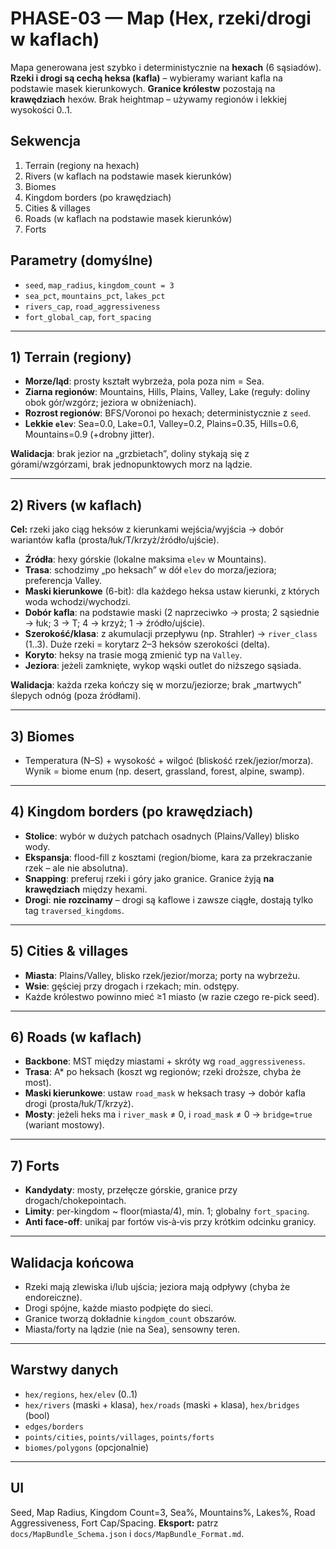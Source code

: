 # PHASE-03 — Map (Hex, rzeki/drogi w kaflach)

Mapa generowana jest szybko i deterministycznie na **hexach** (6 sąsiadów). **Rzeki i drogi są cechą heksa (kafla)** – wybieramy wariant kafla na podstawie masek kierunkowych. **Granice królestw** pozostają na **krawędziach** hexów. Brak heightmap – używamy regionów i lekkiej wysokości 0..1.

## Sekwencja
1. Terrain (regiony na hexach)
2. Rivers (w kaflach na podstawie masek kierunków)
3. Biomes
4. Kingdom borders (po krawędziach)
5. Cities & villages
6. Roads (w kaflach na podstawie masek kierunków)
7. Forts

## Parametry (domyślne)
- `seed`, `map_radius`, `kingdom_count = 3`
- `sea_pct`, `mountains_pct`, `lakes_pct`
- `rivers_cap`, `road_aggressiveness`
- `fort_global_cap`, `fort_spacing`

---

## 1) Terrain (regiony)
- **Morze/ląd**: prosty kształt wybrzeża, pola poza nim = Sea.
- **Ziarna regionów**: Mountains, Hills, Plains, Valley, Lake (reguły: doliny obok gór/wzgórz; jeziora w obniżeniach).
- **Rozrost regionów**: BFS/Voronoi po hexach; deterministycznie z `seed`.
- **Lekkie `elev`**: Sea=0.0, Lake=0.1, Valley=0.2, Plains=0.35, Hills=0.6, Mountains=0.9 (+drobny jitter).

**Walidacja**: brak jezior na „grzbietach”, doliny stykają się z górami/wzgórzami, brak jednopunktowych morz na lądzie.

---

## 2) Rivers (w kaflach)
**Cel:** rzeki jako ciąg heksów z kierunkami wejścia/wyjścia → dobór wariantów kafla (prosta/łuk/T/krzyż/źródło/ujście).

- **Źródła**: hexy górskie (lokalne maksima `elev` w Mountains).
- **Trasa**: schodzimy „po heksach” w dół `elev` do morza/jeziora; preferencja Valley.
- **Maski kierunkowe** (6-bit): dla każdego heksa ustaw kierunki, z których woda wchodzi/wychodzi.
- **Dobór kafla**: na podstawie maski (2 naprzeciwko → prosta; 2 sąsiednie → łuk; 3 → T; 4 → krzyż; 1 → źródło/ujście).
- **Szerokość/klasa**: z akumulacji przepływu (np. Strahler) → `river_class` (1..3). Duże rzeki = korytarz 2–3 heksów szerokości (delta).
- **Koryto**: heksy na trasie mogą zmienić typ na `Valley`.
- **Jeziora**: jeżeli zamknięte, wykop wąski outlet do niższego sąsiada.

**Walidacja**: każda rzeka kończy się w morzu/jeziorze; brak „martwych” ślepych odnóg (poza źródłami).

---

## 3) Biomes
- Temperatura (N–S) + wysokość + wilgoć (bliskość rzek/jezior/morza). Wynik = biome enum (np. desert, grassland, forest, alpine, swamp).

---

## 4) Kingdom borders (po krawędziach)
- **Stolice**: wybór w dużych patchach osadnych (Plains/Valley) blisko wody.
- **Ekspansja**: flood-fill z kosztami (region/biome, kara za przekraczanie rzek – ale nie absolutna).
- **Snapping**: preferuj rzeki i góry jako granice. Granice żyją **na krawędziach** między hexami.
- **Drogi**: **nie rozcinamy** – drogi są kaflowe i zawsze ciągłe, dostają tylko tag `traversed_kingdoms`.

---

## 5) Cities & villages
- **Miasta**: Plains/Valley, blisko rzek/jezior/morza; porty na wybrzeżu.
- **Wsie**: gęściej przy drogach i rzekach; min. odstępy.
- Każde królestwo powinno mieć ≥1 miasto (w razie czego re-pick seed).

---

## 6) Roads (w kaflach)
- **Backbone**: MST między miastami + skróty wg `road_aggressiveness`.
- **Trasa**: A* po heksach (koszt wg regionów; rzeki droższe, chyba że most).
- **Maski kierunkowe**: ustaw `road_mask` w heksach trasy → dobór kafla drogi (prosta/łuk/T/krzyż).
- **Mosty**: jeżeli heks ma i `river_mask` ≠ 0, i `road_mask` ≠ 0 → `bridge=true` (wariant mostowy).

---

## 7) Forts
- **Kandydaty**: mosty, przełęcze górskie, granice przy drogach/chokepointach.
- **Limity**: per-kingdom ~ floor(miasta/4), min. 1; globalny `fort_spacing`.
- **Anti face-off**: unikaj par fortów vis‑à‑vis przy krótkim odcinku granicy.

---

## Walidacja końcowa
- Rzeki mają zlewiska i/lub ujścia; jeziora mają odpływy (chyba że endoreiczne).
- Drogi spójne, każde miasto podpięte do sieci.
- Granice tworzą dokładnie `kingdom_count` obszarów.
- Miasta/forty na lądzie (nie na Sea), sensowny teren.

---

## Warstwy danych
- `hex/regions`, `hex/elev` (0..1)
- `hex/rivers` (maski + klasa), `hex/roads` (maski + klasa), `hex/bridges` (bool)
- `edges/borders`
- `points/cities`, `points/villages`, `points/forts`
- `biomes/polygons` (opcjonalnie)

---

## UI
Seed, Map Radius, Kingdom Count=3, Sea%, Mountains%, Lakes%, Road Aggressiveness, Fort Cap/Spacing.
**Eksport:** patrz `docs/MapBundle_Schema.json` i `docs/MapBundle_Format.md`.

